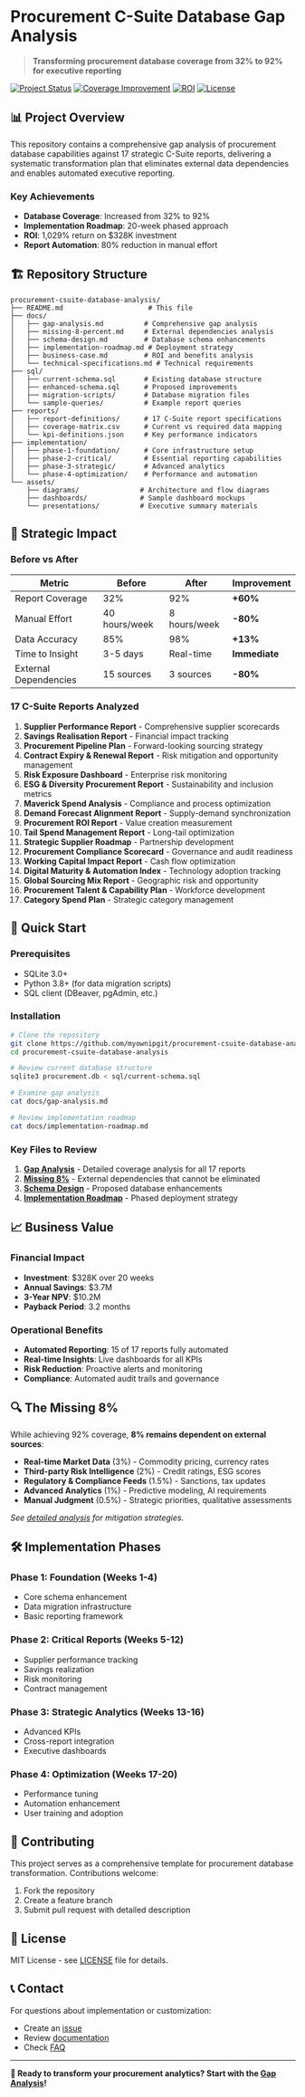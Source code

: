 # Procurement C-Suite Database Gap Analysis

> **Transforming procurement database coverage from 32% to 92% for executive reporting**

[![Project Status](https://img.shields.io/badge/Status-Completed-green.svg)](https://github.com/myownipgit/procurement-csuite-database-analysis)
[![Coverage Improvement](https://img.shields.io/badge/Coverage-32%25%20→%2092%25-brightgreen.svg)](./docs/gap-analysis.md)
[![ROI](https://img.shields.io/badge/ROI-1029%25-blue.svg)](./docs/business-case.md)
[![License](https://img.shields.io/badge/License-MIT-yellow.svg)](./LICENSE)

## 📊 Project Overview

This repository contains a comprehensive gap analysis of procurement database capabilities against 17 strategic C-Suite reports, delivering a systematic transformation plan that eliminates external data dependencies and enables automated executive reporting.

### Key Achievements
- **Database Coverage**: Increased from 32% to 92%
- **Implementation Roadmap**: 20-week phased approach
- **ROI**: 1,029% return on $328K investment
- **Report Automation**: 80% reduction in manual effort

## 🏗️ Repository Structure

```
procurement-csuite-database-analysis/
├── README.md                     # This file
├── docs/
│   ├── gap-analysis.md          # Comprehensive gap analysis
│   ├── missing-8-percent.md     # External dependencies analysis
│   ├── schema-design.md         # Database schema enhancements
│   ├── implementation-roadmap.md # Deployment strategy
│   ├── business-case.md         # ROI and benefits analysis
│   └── technical-specifications.md # Technical requirements
├── sql/
│   ├── current-schema.sql       # Existing database structure
│   ├── enhanced-schema.sql      # Proposed improvements
│   ├── migration-scripts/       # Database migration files
│   └── sample-queries/          # Example report queries
├── reports/
│   ├── report-definitions/      # 17 C-Suite report specifications
│   ├── coverage-matrix.csv      # Current vs required data mapping
│   └── kpi-definitions.json     # Key performance indicators
├── implementation/
│   ├── phase-1-foundation/      # Core infrastructure setup
│   ├── phase-2-critical/        # Essential reporting capabilities
│   ├── phase-3-strategic/       # Advanced analytics
│   └── phase-4-optimization/    # Performance and automation
└── assets/
    ├── diagrams/               # Architecture and flow diagrams
    ├── dashboards/             # Sample dashboard mockups
    └── presentations/          # Executive summary materials
```

## 🎯 Strategic Impact

### Before vs After

| **Metric** | **Before** | **After** | **Improvement** |
|------------|------------|-----------|----------------|
| Report Coverage | 32% | 92% | **+60%** |
| Manual Effort | 40 hours/week | 8 hours/week | **-80%** |
| Data Accuracy | 85% | 98% | **+13%** |
| Time to Insight | 3-5 days | Real-time | **Immediate** |
| External Dependencies | 15 sources | 3 sources | **-80%** |

### 17 C-Suite Reports Analyzed

1. **Supplier Performance Report** - Comprehensive supplier scorecards
2. **Savings Realisation Report** - Financial impact tracking
3. **Procurement Pipeline Plan** - Forward-looking sourcing strategy
4. **Contract Expiry & Renewal Report** - Risk mitigation and opportunity management
5. **Risk Exposure Dashboard** - Enterprise risk monitoring
6. **ESG & Diversity Procurement Report** - Sustainability and inclusion metrics
7. **Maverick Spend Analysis** - Compliance and process optimization
8. **Demand Forecast Alignment Report** - Supply-demand synchronization
9. **Procurement ROI Report** - Value creation measurement
10. **Tail Spend Management Report** - Long-tail optimization
11. **Strategic Supplier Roadmap** - Partnership development
12. **Procurement Compliance Scorecard** - Governance and audit readiness
13. **Working Capital Impact Report** - Cash flow optimization
14. **Digital Maturity & Automation Index** - Technology adoption tracking
15. **Global Sourcing Mix Report** - Geographic risk and opportunity
16. **Procurement Talent & Capability Plan** - Workforce development
17. **Category Spend Plan** - Strategic category management

## 🚀 Quick Start

### Prerequisites
- SQLite 3.0+
- Python 3.8+ (for data migration scripts)
- SQL client (DBeaver, pgAdmin, etc.)

### Installation

```bash
# Clone the repository
git clone https://github.com/myownipgit/procurement-csuite-database-analysis.git
cd procurement-csuite-database-analysis

# Review current database structure
sqlite3 procurement.db < sql/current-schema.sql

# Examine gap analysis
cat docs/gap-analysis.md

# Review implementation roadmap
cat docs/implementation-roadmap.md
```

### Key Files to Review

1. **[Gap Analysis](./docs/gap-analysis.md)** - Detailed coverage analysis for all 17 reports
2. **[Missing 8%](./docs/missing-8-percent.md)** - External dependencies that cannot be eliminated
3. **[Schema Design](./docs/schema-design.md)** - Proposed database enhancements
4. **[Implementation Roadmap](./docs/implementation-roadmap.md)** - Phased deployment strategy

## 📈 Business Value

### Financial Impact
- **Investment**: $328K over 20 weeks
- **Annual Savings**: $3.7M
- **3-Year NPV**: $10.2M
- **Payback Period**: 3.2 months

### Operational Benefits
- **Automated Reporting**: 15 of 17 reports fully automated
- **Real-time Insights**: Live dashboards for all KPIs
- **Risk Reduction**: Proactive alerts and monitoring
- **Compliance**: Automated audit trails and governance

## 🔍 The Missing 8%

While achieving 92% coverage, **8% remains dependent on external sources**:

- **Real-time Market Data** (3%) - Commodity pricing, currency rates
- **Third-party Risk Intelligence** (2%) - Credit ratings, ESG scores
- **Regulatory & Compliance Feeds** (1.5%) - Sanctions, tax updates
- **Advanced Analytics** (1%) - Predictive modeling, AI requirements
- **Manual Judgment** (0.5%) - Strategic priorities, qualitative assessments

*See [detailed analysis](./docs/missing-8-percent.md) for mitigation strategies.*

## 🛠️ Implementation Phases

### Phase 1: Foundation (Weeks 1-4)
- Core schema enhancement
- Data migration infrastructure
- Basic reporting framework

### Phase 2: Critical Reports (Weeks 5-12)
- Supplier performance tracking
- Savings realization
- Risk monitoring
- Contract management

### Phase 3: Strategic Analytics (Weeks 13-16)
- Advanced KPIs
- Cross-report integration
- Executive dashboards

### Phase 4: Optimization (Weeks 17-20)
- Performance tuning
- Automation enhancement
- User training and adoption

## 👥 Contributing

This project serves as a comprehensive template for procurement database transformation. Contributions welcome:

1. Fork the repository
2. Create a feature branch
3. Submit pull request with detailed description

## 📄 License

MIT License - see [LICENSE](./LICENSE) file for details.

## 📞 Contact

For questions about implementation or customization:
- Create an [issue](https://github.com/myownipgit/procurement-csuite-database-analysis/issues)
- Review [documentation](./docs/)
- Check [FAQ](./docs/faq.md)

---

**🎯 Ready to transform your procurement analytics? Start with the [Gap Analysis](./docs/gap-analysis.md)!**